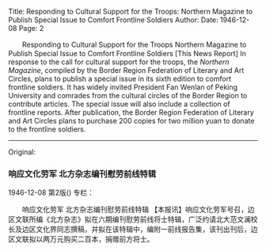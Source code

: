 Title: Responding to Cultural Support for the Troops: Northern Magazine to Publish Special Issue to Comfort Frontline Soldiers
Author:
Date: 1946-12-08
Page: 2

　　Responding to Cultural Support for the Troops
    Northern Magazine to Publish Special Issue to Comfort Frontline Soldiers
    [This News Report] In response to the call for cultural support for the troops, the *Northern Magazine*, compiled by the Border Region Federation of Literary and Art Circles, plans to publish a special issue in its sixth edition to comfort frontline soldiers. It has widely invited President Fan Wenlan of Peking University and comrades from the cultural circles of the Border Region to contribute articles. The special issue will also include a collection of frontline reports. After publication, the Border Region Federation of Literary and Art Circles plans to purchase 200 copies for two million yuan to donate to the frontline soldiers.



<hr /> 

Original: 


### 响应文化劳军  北方杂志编刊慰劳前线特辑

1946-12-08
第2版()
专栏：

　　响应文化劳军
    北方杂志编刊慰劳前线特辑
    【本报讯】响应文化劳军号召，边区文联所编《北方杂志》拟在六期编刊慰劳前线将士特辑，广泛约请北大范文澜校长及边区文化界同志撰稿，并拟在该特辑中，编附一前线报告集，该刊出刊后，边区文联拟以两万元购买二百本，捐赠前方将士。
